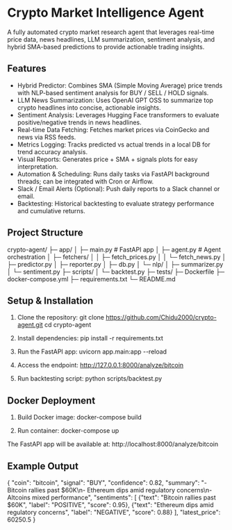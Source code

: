 # Crypto Market Intelligence Agent

A fully automated crypto market research agent that leverages real-time price data, news headlines, LLM summarization, sentiment analysis, and hybrid SMA-based predictions to provide actionable trading insights.

## Features
- Hybrid Predictor: Combines SMA (Simple Moving Average) price trends with NLP-based sentiment analysis for BUY / SELL / HOLD signals.
- LLM News Summarization: Uses OpenAI GPT OSS to summarize top crypto headlines into concise, actionable insights.
- Sentiment Analysis: Leverages Hugging Face transformers to evaluate positive/negative trends in news headlines.
- Real-time Data Fetching: Fetches market prices via CoinGecko and news via RSS feeds.
- Metrics Logging: Tracks predicted vs actual trends in a local DB for trend accuracy analysis.
- Visual Reports: Generates price + SMA + signals plots for easy interpretation.
- Automation & Scheduling: Runs daily tasks via FastAPI background threads; can be integrated with Cron or Airflow.
- Slack / Email Alerts (Optional): Push daily reports to a Slack channel or email.
- Backtesting: Historical backtesting to evaluate strategy performance and cumulative returns.

## Project Structure
crypto-agent/
├─ app/
│  ├─ main.py              # FastAPI app
│  ├─ agent.py             # Agent orchestration
│  ├─ fetchers/
│  │  ├─ fetch_prices.py
│  │  └─ fetch_news.py
│  ├─ predictor.py
│  ├─ reporter.py
│  ├─ db.py
│  └─ nlp/
│     ├─ summarizer.py
│     └─ sentiment.py
├─ scripts/
│  └─ backtest.py
├─ tests/
├─ Dockerfile
├─ docker-compose.yml
├─ requirements.txt
└─ README.md

## Setup & Installation
1. Clone the repository:
git clone https://github.com/Chidu2000/crypto-agent.git
cd crypto-agent

2. Install dependencies:
pip install -r requirements.txt

3. Run the FastAPI app:
uvicorn app.main:app --reload

4. Access the endpoint:
http://127.0.0.1:8000/analyze/bitcoin

5. Run backtesting script:
python scripts/backtest.py

## Docker Deployment
1. Build Docker image:
docker-compose build

2. Run container:
docker-compose up

The FastAPI app will be available at:
http://localhost:8000/analyze/bitcoin

## Example Output
{
  "coin": "bitcoin",
  "signal": "BUY",
  "confidence": 0.82,
  "summary": "- Bitcoin rallies past $60K\n- Ethereum dips amid regulatory concerns\n- Altcoins mixed performance",
  "sentiments": [
    {"text": "Bitcoin rallies past $60K", "label": "POSITIVE", "score": 0.95},
    {"text": "Ethereum dips amid regulatory concerns", "label": "NEGATIVE", "score": 0.88}
  ],
  "latest_price": 60250.5
}
